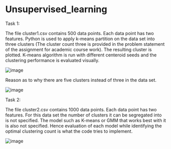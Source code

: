 # Unsupervised_learning

Task 1:

The file cluster1.csv contains 500 data points. Each data point has two features.
Python is used to apply k-means partition on the data set into three clusters (The cluster count three is provided in the problem statement of the assignment for academic course work). The resulting cluster is plotted. K-means algorithm is run with different centeroid seeds and the clustering performance is evaluated visually.

![image](https://user-images.githubusercontent.com/102992254/162262189-b243b1e6-46fc-4966-b212-fdf09464c0a7.png)

Reason as to why there are five clusters instead of three in the data set.

![image](https://user-images.githubusercontent.com/102992254/162262405-3414a9b3-e871-4270-b9ce-0d7e33520229.png)

Task 2:

The file cluster2.csv contains 1000 data points. Each data point has two features. For this data set the number of clusters it can be segregated into is not specified. The model such as K-means or GMM that works best with it is also not specified. Hence evaluation of each model while identifying the optimal clustering count is what the code tries to implement.

![image](https://user-images.githubusercontent.com/102992254/162262609-c3d5b447-2c7f-4397-9b45-8d8db8b8084b.png)
